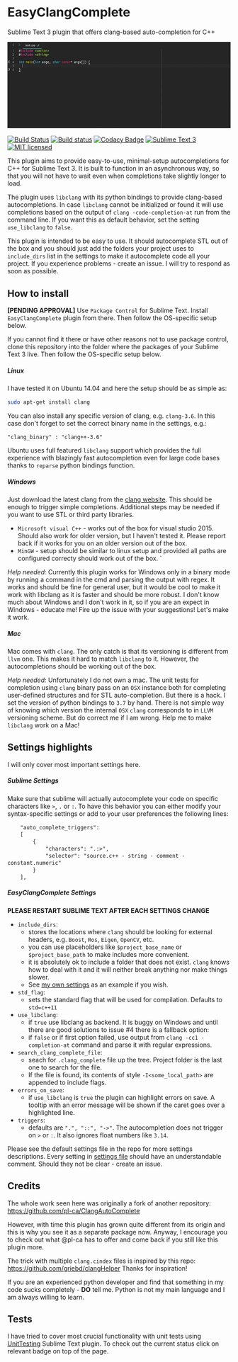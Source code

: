 # EasyClangComplete #

Sublime Text 3 plugin that offers clang-based auto-completion for C++

![Example](autocomplete_show_off.gif)

[![Build Status](https://goo.gl/3KUIVo)](https://goo.gl/nJ2NOU)
[![Build status](https://goo.gl/FqsNzm)](https://goo.gl/4N6nxe)
[![Codacy Badge](https://goo.gl/PDVYTj)](https://goo.gl/h52rHl)
[![Sublime Text 3](https://img.shields.io/badge/Sublime%20Text-3-green.svg)](https://www.sublimetext.com/3)
[![MIT licensed](https://img.shields.io/badge/license-MIT-blue.svg)](./LICENSE)

This plugin aims to provide easy-to-use, minimal-setup autocompletions for C++ for Sublime Text 3. It is built to function in an asynchronous way, so that you will not have to wait even when completions take slightly longer to load.

The plugin uses `libclang` with its python bindings to provide clang-based autocompletions. In case `libclang` cannot be initialized or found it will use completions based on the output of `clang -code-completion-at` run from the command line. If you want this as default behavior, set the setting `use_libclang` to `false`.

This plugin is intended to be easy to use. It should autocomplete STL out of the box and you should just add the folders your project uses to `include_dirs` list in the settings to make it autocomplete code all your project. If you experience problems - create an issue. I will try to respond as soon as possible.

## How to install ##
**[PENDING APPROVAL]** 
Use `Package Control` for Sublime Text. Install `EasyClangComplete` plugin from there. Then follow the OS-specific setup below.

If you cannot find it there or have other reasons not to use package control, clone this repository into the folder where the packages of your Sublime Text 3 live. Then follow the OS-specific setup below.

##### Linux #####
I have tested it on Ubuntu 14.04 and here the setup should be as simple as:
```bash
sudo apt-get install clang
```
You can also install any specific version of clang, e.g. `clang-3.6`. In this case don't forget to set the correct binary name in the settings, e.g.:
```
"clang_binary" : "clang++-3.6"
```
Ubuntu uses full featured `libclang` support which provides the full experience with blazingly fast autocompletion even for large code bases thanks to `reparse` python bindings function.

##### Windows #####
Just download the latest clang from the [clang website](http://llvm.org/releases/download.html). This should be enough to trigger simple completions. Additional steps may be needed if you want to use STL or third party libraries.

- `Microsoft visual C++` - works out of the box for visual studio 2015. Should also work for older version, but I haven't tested it. Please report back if it works for you on an older version out of the box.
- `MinGW` - setup should be similar to linux setup and provided all paths are configured correcty should work out of the box. `

*Help needed:* Currently this plugin works for Windows only in a binary mode by running a command in the cmd and parsing the output with regex. It works and should be fine for general user, but it would be cool to make it work with libclang as it is faster and should be more robust. I don't know much about Windows and I don't work in it, so if you are an expect in Windows - educate me! Fire up the issue with your suggestions! Let's make it work.

##### Mac  #####
Mac comes with `clang`. The only catch is that its versioning is different from `llvm` one. This makes it hard to match `libclang` to it. However, the autocompletions should be working out of the box.

*Help needed:* Unfortunately I do not own a mac. The unit tests for completion using `clang` binary pass on an `OSX` instance both for completing user-defined structures and for STL auto-completion. But there is a hack. I set the version of python bindings to `3.7` by hand. There is not simple way of knowing which version the internal `OSX` `clang` corresponds to in `LLVM` versioning scheme. But do correct me if I am wrong. Help me to make `libclang` work on a Mac!

## Settings highlights ##
I will only cover most important settings here.

##### Sublime Settings  #####
Make sure that sublime will actually autocomplete your code on specific characters like `>`, `.` or `:`.
 To have this behavior you can either modify your syntax-specific settings or add to your user preferences the following lines:
```
    "auto_complete_triggers":
    [
        {
            "characters": ".:>",
            "selector": "source.c++ - string - comment - constant.numeric"
        }
    ],
```

##### EasyClangComplete Settings  #####
**PLEASE RESTART SUBLIME TEXT AFTER EACH SETTINGS CHANGE**
- `include_dirs`:
    + stores the locations where `clang` should be looking for external headers, e.g. `Boost`, `Ros`, `Eigen`, `OpenCV`, etc.
    + you can use placeholders like `$project_base_name` or `$project_base_path` to make includes more convenient.
    + it is absolutely ok to include a folder that does not exist. `clang` knows how to deal with it and it will neither break anything nor make things slower.
    + See [my own settings](https://github.com/niosus/config-sublime/blob/master/Packages%2FUser%2FEasyClangComplete.sublime-settings#L4) as an example if you wish.
- `std_flag`:
    + sets the standard flag that will be used for compilation. Defaults to `std=c++11`
- `use_libclang`:
    + if `true` use libclang as backend. It is buggy on Windows and until there are good solutions to issue #4 there is a fallback option:
    + if `false` or if first option failed, use output from `clang -cc1 -completion-at` command and parse it with regular expressions.
- `search_clang_complete_file`:
    + seach for `.clang_complete` file up the tree. Project folder is the last one to search for the file.
    + If the file is found, its contents of style `-I<some_local_path>` are appended to include flags.
- `errors_on_save`:
    + if `use_libclang` is `true` the plugin can highlight errors on save. A tooltip with an error message will be shown if the caret goes over a highlighted line.
- `triggers`:
    + defaults are `".", "::", "->"`. The autocompletion does not trigger on `>` or `:`. It also ignores float numbers like `3.14`.

Please see the default settings file in the repo for more settings descriptions. Every setting in [settings file](EasyClangComplete.sublime-settings) should have an understandable comment. Should they not be clear - create an issue.


## Credits ##
The whole work seen here was originally a fork of another repository: https://github.com/pl-ca/ClangAutoComplete

However, with time this plugin has grown quite different from its origin and this is why you see it as a separate package now. Anyway, I encourage you to check out what @pl-ca has to offer and come back if you still like this plugin more.

The trick with multiple `clang.cindex` files is inspired by this repo: https://github.com/griebd/clangHelper Thanks for inspiration!

If you are an experienced python developer and find that something in my code sucks completely - **DO** tell me. Python is not my main language and I am always willing to learn.

## Tests ##
I have tried to cover most crucial functionality with unit tests using [UnitTesting](https://github.com/randy3k/UnitTesting) Sublime Text plugin. To check out the current status click on relevant badge on top of the page.
